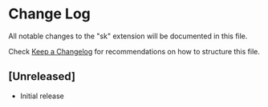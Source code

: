 # Change Log

All notable changes to the "sk" extension will be documented in this file.

Check [Keep a Changelog](http://keepachangelog.com/) for recommendations on how to structure this file.

## [Unreleased]

- Initial release